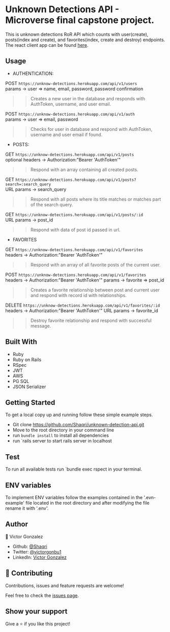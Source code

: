 # Unknown Detections API - Microverse final capstone project.

This is unknown detections RoR API which counts with user(create), posts(index and create), and favorites(index, create and destroy) endpoints. The react client app can be found [here](https://github.com/Shaqri/unknown-detection-client).

## Usage

- AUTHENTICATION:  

POST `https://unknow-detections.herokuapp.com/api/v1/users`  
params -> user => name, email, password, password confirmation
>> Creates a new user in the database and responds with AuthToken, username, and user email.  

POST `https://unknow-detections.herokuapp.com/api/v1/auth`    
params -> user => email, password  
>> Checks for user in database and respond with AuthToken, username and user email if found.  

- POSTS:    

GET `https://unknow-detections.herokuapp.com/api/v1/posts`  
optional headers -> Authorization:"Bearer 'AuthToken'"
>> Respond with an array containing all created posts.  

GET `https://unknow-detections.herokuapp.com/api/v1/posts?search=:search_query`  
URL params -> search_query
>> Respond with all posts where its title matches or matches part of the search query.    

GET `https://unknow-detections.herokuapp.com/api/v1/posts/:id`  
URL params -> post_id
>> Respond with data of post id passed in url.  

- FAVORITES

GET `https://unknow-detections.herokuapp.com/api/v1/favorites`  
headers -> Authorization:"Bearer 'AuthToken'"
>> Respond with an array of all favorite posts of the current user.  

POST `https://unknow-detections.herokuapp.com/api/v1/favorites`  
headers -> Authorization:"Bearer 'AuthToken'"
params -> favorite => post_id
>> Creates a favorite relationship between post and current user and respond with record id with relationships.  

DELETE `https://unknow-detections.herokuapp.com/api/v1/favorites/:id`  
headers -> Authorization:"Bearer 'AuthToken'"
URL params -> favorite_id
>> Destroy favorite relationship and respond with successful message.  
## Built With

- Ruby
- Ruby on Rails
- RSpec
- JWT
- AWS
- PG SQL
- JSON Serializer

## Getting Started

To get a local copy up and running follow these simple example steps.

- Git clone https://github.com/Shaqri/unknown-detection-api.git
- Move to the root directory in your command line
- run `bundle install` to install all dependencies
- run `rails server to start rails server in localhost

## Test   

To run all available tests run `bundle exec rspect in your terminal.  

## ENV variables  

To implement ENV variables follow the examples contained in the '.evn-example' file located in the root directory and after modifying the file rename it with '.env'.  

## Author
👤 Victor Gonzalez  
- Github: [@Shaqri](https://github.com/Shaqri)
- Twitter: [@victorgonbu1](https://twitter.com/Victorgonbu1)
- LinkedIn: [Victor Gonzalez](https://www.linkedin.com/in/victor-manuel-gonzalez-buitrago)

## 🤝 Contributing

Contributions, issues and feature requests are welcome!

Feel free to check the [issues page](issues/).

## Show your support

Give a ⭐️ if you like this project!
